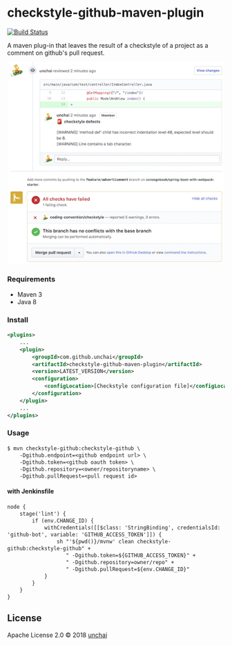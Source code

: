 # checkstyle-github-maven-plugin 

[![Build Status](https://img.shields.io/travis/unchai/checkstyle-github-maven-plugin.svg)](https://travis-ci.org/unchai/checkstyle-github-maven-plugin)

A maven plug-in that leaves the result of a checkstyle of a project as a comment on github's pull request.

![Example](example.jpg)

### Requirements

* Maven 3
* Java 8


### Install

```xml
<plugins>
    ...
    <plugin>
        <groupId>com.github.unchai</groupId>
        <artifactId>checkstyle-github-maven-plugin</artifactId>
        <version>LATEST_VERSION</version>
        <configuration>
            <configLocation>[Checkstyle configuration file]</configLocation>
        </configuration>
    </plugin>
    ...
</plugins>
```

### Usage

```shell
$ mvn checkstyle-github:checkstyle-github \
    -Dgithub.endpoint=<github endpoint url> \
    -Dgithub.token=<github oauth token> \
    -Dgithub.repository=<owner/repositoryname> \
    -Dgithub.pullRequest=<pull request id>
```

#### with Jenkinsfile

```
node {
    stage('lint') {
        if (env.CHANGE_ID) {
            withCredentials([[$class: 'StringBinding', credentialsId: 'github-bot', variable: 'GITHUB_ACCESS_TOKEN']]) {
                sh "'${pwd()}/mvnw' clean checkstyle-github:checkstyle-github" +
                   " -Dgithub.token=${GITHUB_ACCESS_TOKEN}" +
                   " -Dgithub.repository=owner/repo" +
                   " -Dgithub.pullRequest=${env.CHANGE_ID}"
            }
        }
    }
}
```

## License

Apache License 2.0 © 2018 [unchai](https://github.com/unchai)